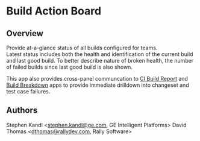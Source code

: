 Build Action Board
==================

## Overview

Provide at-a-glance status of all builds configured for teams.  
Latest status includes both the health and identification of 
the current build and last good build.  To better describe nature
of broken health, the number of failed builds since last good build is 
also shown.

This app also provides cross-panel communcation to [CI Build Report](https://github.com/RallyCommunity/build-dashboard)
and [Build Breakdown](https://github.com/EddieGotherman/BuildBreakdown) apps to provide immediate drilldown into
changeset and test case failures.

## Authors

Stephen Kandl <stephen.kandl@ge.com, GE Intelligent Platforms>
David Thomas <dthomas@rallydev.com, Rally Software>
